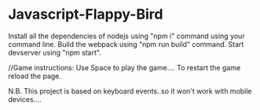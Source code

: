 # Javascript-Flappy-Bird
Install all the dependencies of nodejs using "npm i" command using your command line.
Build the webpack using "npm run build" command.
Start devserver using "npm start".

//Game instructions:
Use Space to play the game....
To restart the game reload the page.

N.B. This project is based on keyboard events..so it won't work with mobile devices....
